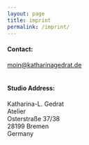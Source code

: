 ```yaml
---
layout: page
title: imprint
permalink: /imprint/
---
```

#### Contact: 
<a href="mailto:moin@katharinagedrat.de">moin@katharinagedrat.de</a><br><br>

#### Studio Address:
Katharina-L. Gedrat<br>
Atelier<br>
Osterstraße 37/38<br>
28199 Bremen<br>
Germany